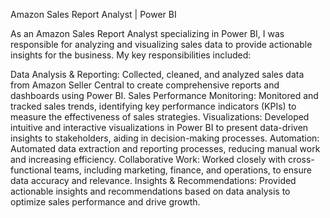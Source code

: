 Amazon Sales Report Analyst | Power BI

As an Amazon Sales Report Analyst specializing in Power BI, I was responsible for analyzing and visualizing sales data to provide actionable insights for the business. My key responsibilities included:

Data Analysis & Reporting: Collected, cleaned, and analyzed sales data from Amazon Seller Central to create comprehensive reports and dashboards using Power BI.
Sales Performance Monitoring: Monitored and tracked sales trends, identifying key performance indicators (KPIs) to measure the effectiveness of sales strategies.
Visualizations: Developed intuitive and interactive visualizations in Power BI to present data-driven insights to stakeholders, aiding in decision-making processes.
Automation: Automated data extraction and reporting processes, reducing manual work and increasing efficiency.
Collaborative Work: Worked closely with cross-functional teams, including marketing, finance, and operations, to ensure data accuracy and relevance.
Insights & Recommendations: Provided actionable insights and recommendations based on data analysis to optimize sales performance and drive growth.

